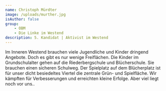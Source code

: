 ```yaml
---
name: Christoph Mürdter
image: /uploads/murther.jpg
isAuthor: false
group:
    - OBM
    - Die Linke im Westend 
description: 5. Kandidat | Aktivist im Westend
---
```


Im Inneren Westend brauchen viele Jugendliche und Kinder dringend Angebote. Doch
es gibt es nur wenige Freiflächen. Die Kinder im Grundschulalter gehen auf die
Riederbergschule und Blücherschule. Sie brauchen einen sicheren Schulweg. Der
Spielplatz auf dem Blücherplatz ist für unser dicht besiedeltes Viertel die
zentrale Grün- und Spielfläche. Wir kämpften für Verbesserungen und erreichten
kleine Erfolge. Aber viel liegt noch vor uns..